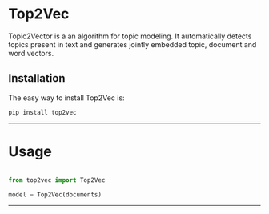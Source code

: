 Top2Vec
=======

Topic2Vector is a an algorithm for topic modeling. It automatically detects topics present in text
and generates jointly embedded topic, document and word vectors.

Installation
------------

The easy way to install Top2Vec is:

    pip install top2vec


---
# Usage

```python

from top2vec import Top2Vec

model = Top2Vec(documents)
```    
---
